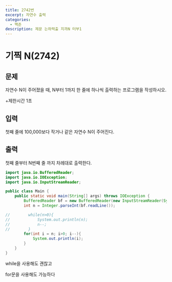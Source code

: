 ```yaml
---
title: 2742번
excerpt: 자연수 출력
categories:
  - 백준
description: 제문 는하력출 지까N 터부1
---
```


# 기찍 N\(2742\)

## 문제

자연수 N이 주어졌을 때, N부터 1까지 한 줄에 하나씩 출력하는 프로그램을 작성하시오.

+제한시간 1초

## 입력

첫째 줄에 100,000보다 작거나 같은 자연수 N이 주어진다.

## 출력

첫째 줄부터 N번째 줄 까지 차례대로 출력한다.

```java
import java.io.BufferedReader;
import java.io.IOException;
import java.io.InputStreamReader;

public class Main {
    public static void main(String[] args) throws IOException {
        BufferedReader bf = new BufferedReader(new InputStreamReader(System.in));
        int n = Integer.parseInt(bf.readLine());

//        while(n>0){
//            System.out.println(n);
//            n--;
//        }
        for(int i = n; i>0; i--){
            System.out.println(i);
        }
    }
}
```

while을 사용해도 괜찮고

for문을 사용해도 가능하다

